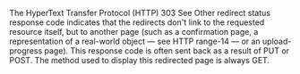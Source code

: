 The HyperText Transfer Protocol (HTTP) 303 See Other
redirect status response code indicates that the redirects don't link to the requested resource itself, but to another page (such as a confirmation page, a representation of a real-world object — see HTTP range-14 — or an upload-progress page). This response code is often sent back as a result of
PUT or POST. The method used to display this
redirected page is always GET.
